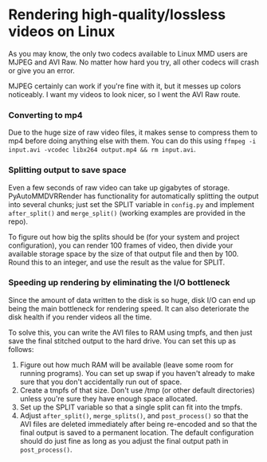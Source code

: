 # Rendering high-quality/lossless videos on Linux

As you may know, the only two codecs available to Linux MMD users are MJPEG and AVI Raw. No matter how hard you try, all other codecs will crash or give you an error.

MJPEG certainly can work if you're fine with it, but it messes up colors noticeably. I want my videos to look nicer, so I went the AVI Raw route.

### Converting to mp4

Due to the huge size of raw video files, it makes sense to compress them to mp4 before doing anything else with them. You can do this using `ffmpeg -i input.avi -vcodec libx264 output.mp4 && rm input.avi`.

### Splitting output to save space

Even a few seconds of raw video can take up gigabytes of storage. PyAutoMMDVRRender has functionality for automatically splitting the output into several chunks; just set the SPLIT variable in `config.py` and implement `after_split()` and `merge_split()` (working examples are provided in the repo).

To figure out how big the splits should be (for your system and project configuration), you can render 100 frames of video, then divide your available storage space by the size of that output file and then by 100. Round this to an integer, and use the result as the value for SPLIT.

### Speeding up rendering by eliminating the I/O bottleneck

Since the amount of data written to the disk is so huge, disk I/O can end up being the main bottleneck for rendering speed. It can also deteriorate the disk health if you render videos all the time.

To solve this, you can write the AVI files to RAM using tmpfs, and then just save the final stitched output to the hard drive. You can set this up as follows:

1. Figure out how much RAM will be available (leave some room for running programs). You can set up swap if you haven't already to make sure that you don't accidentally run out of space.
2. Create a tmpfs of that size. Don't use /tmp (or other default directories) unless you're sure they have enough space allocated.
3. Set up the SPLIT variable so that a single split can fit into the tmpfs.
4. Adjust `after_split()`, `merge_splits()`, and `post_process()` so that the AVI files are deleted immediately after being re-encoded and so that the final output is saved to a permanent location. The default configuration should do just fine as long as you adjust the final output path in `post_process()`.
